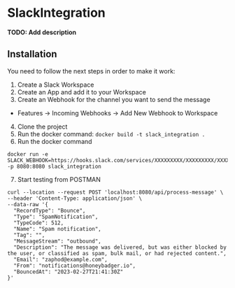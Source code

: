 # SlackIntegration

**TODO: Add description**

## Installation

You need to follow the next steps in order to make it work:
1. Create a Slack Workspace
2. Create an App and add it to your Workspace
3. Create an Webhook for the channel you want to send the message
  * Features -> Incoming Webhooks -> Add New Webhook to Workspace
4. Clone the project
5. Run the docker command:
`docker build -t slack_integration .`
6. Run the docker command
```
docker run -e SLACK_WEBHOOK=https://hooks.slack.com/services/XXXXXXXXX/XXXXXXXXX/XXXXXXXXXXXXXXXXXXXXXXXX -p 8080:8080 slack_integration
```
7. Start testing from POSTMAN

```
curl --location --request POST 'localhost:8080/api/process-message' \
--header 'Content-Type: application/json' \
--data-raw '{
  "RecordType": "Bounce",
  "Type": "SpamNotification",
  "TypeCode": 512,
  "Name": "Spam notification",
  "Tag": "",
  "MessageStream": "outbound",
  "Description": "The message was delivered, but was either blocked by the user, or classified as spam, bulk mail, or had rejected content.",
  "Email": "zaphod@example.com",
  "From": "notifications@honeybadger.io",
  "BouncedAt": "2023-02-27T21:41:30Z"
}'
```
